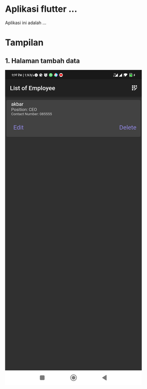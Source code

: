 # Aplikasi flutter ...

Aplikasi ini adalah ...

# Tampilan

## 1. Halaman tambah data
![alt text](https://github.com/ahmadakbar00/firebaseflutter/blob/main/screenshot/Screenshot_2022-11-12-13-59-11-767_com.example.flutterfirebase.jpg)

